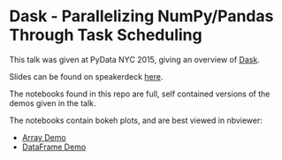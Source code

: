 # Dask - Parallelizing NumPy/Pandas Through Task Scheduling

This talk was given at PyData NYC 2015, giving an overview of
[Dask](http://dask.pydata.org/en/latest/).

Slides can be found on speakerdeck [here](https://speakerdeck.com/jcrist/pandas-through-task-scheduling-1).

The notebooks found in this repo are full, self contained versions of the demos
given in the talk.

The notebooks contain bokeh plots, and are best viewed in nbviewer:

- [Array Demo](http://nbviewer.ipython.org/github/jcrist/Dask_PyData_NYC/blob/master/Dask_Array.ipynb)
- [DataFrame Demo](http://nbviewer.ipython.org/github/jcrist/Dask_PyData_NYC/blob/master/Dask_DataFrame_Airline.ipynb)
